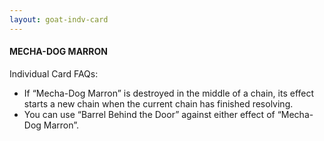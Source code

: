```yaml
---
layout: goat-indv-card
---
```


#### MECHA-DOG MARRON

Individual Card FAQs:

*   If “Mecha-Dog Marron” is destroyed in the middle of a chain, its effect starts a new chain when the current chain has finished resolving.
*   You can use “Barrel Behind the Door” against either effect of “Mecha-Dog Marron”.